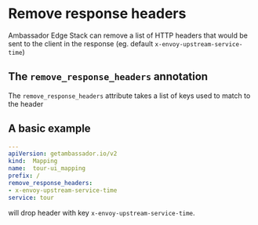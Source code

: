 # Remove response headers

Ambassador Edge Stack can remove a list of HTTP headers that would be sent to the client in the response (eg. default `x-envoy-upstream-service-time`)

## The `remove_response_headers` annotation

The `remove_response_headers` attribute takes a list of keys used to match to the header

## A basic example

```yaml
---
apiVersion: getambassador.io/v2
kind:  Mapping
name:  tour-ui_mapping
prefix: /
remove_response_headers:
- x-envoy-upstream-service-time
service: tour
```

will drop header with key `x-envoy-upstream-service-time`.
